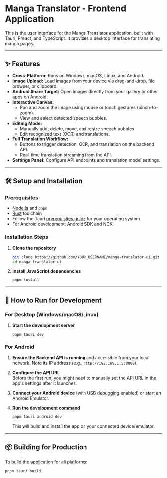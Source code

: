 # Manga Translator - Frontend Application

This is the user interface for the Manga Translator application, built with Tauri, Preact, and TypeScript. It provides a desktop interface for translating manga pages.

---

## ✨ Features

- **Cross-Platform:** Runs on Windows, macOS, Linux, and Android.
- **Image Upload:** Load images from your device via drag-and-drop, file browser, or clipboard.
- **Android Share Target:** Open images directly from your gallery or other apps on Android.
- **Interactive Canvas:**
  - Pan and zoom the image using mouse or touch gestures (pinch-to-zoom).
  - View and select detected speech bubbles.
- **Editing Mode:**
  - Manually add, delete, move, and resize speech bubbles.
  - Edit recognized text (OCR) and translations.
- **Full Translation Workflow:**
  - Buttons to trigger detection, OCR, and translation on the backend API.
  - Real-time translation streaming from the API.
- **Settings Panel:** Configure API endpoints and translation model settings.

---

## 🛠️ Setup and Installation

### Prerequisites

- [Node.js](https://nodejs.org/) and `pnpm`
- [Rust](https://www.rust-lang.org/tools/install) toolchain
- Follow the Tauri [prerequisites guide](https://tauri.app/v2/guides/getting-started/prerequisites) for your operating system
- For Android development: Android SDK and NDK

### Installation Steps

1. **Clone the repository**

   ```bash
   git clone https://github.com/YOUR_USERNAME/manga-translator-ui.git
   cd manga-translator-ui
   ```

2. **Install JavaScript dependencies**
   ```bash
   pnpm install
   ```

---

## 🚀 How to Run for Development

### For Desktop (Windows/macOS/Linux)

1. **Start the development server**
   ```bash
   pnpm tauri dev
   ```

### For Android

1. **Ensure the Backend API is running** and accessible from your local network. Note its IP address (e.g., `http://192.168.1.5:8000`).

2. **Configure the API URL**  
   Before the first run, you might need to manually set the API URL in the app's settings after it launches.

3. **Connect your Android device** (with USB debugging enabled) or start an Android Emulator.

4. **Run the development command**
   ```bash
   pnpm tauri android dev
   ```
   This will build and install the app on your connected device/emulator.

---

## 📦 Building for Production

To build the application for all platforms:

```bash
pnpm tauri build
```
